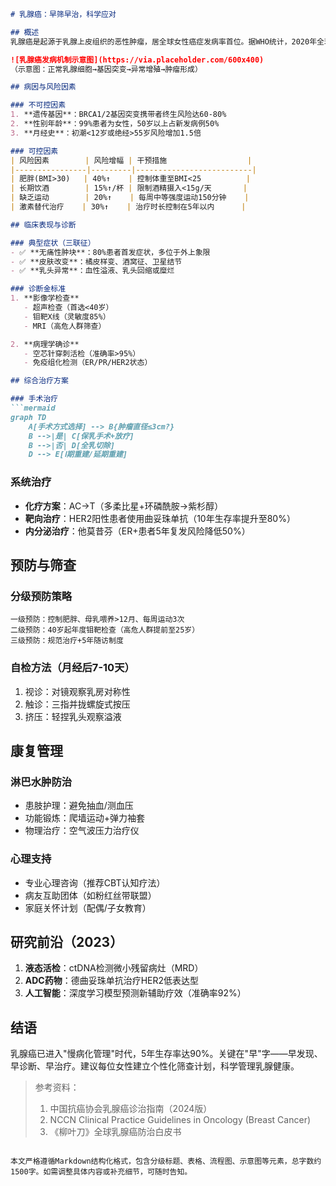 

```markdown
# 乳腺癌：早筛早治，科学应对

## 概述
乳腺癌是起源于乳腺上皮组织的恶性肿瘤，居全球女性癌症发病率首位。据WHO统计，2020年全球新发乳腺癌病例达230万，约占所有新发癌症病例的11.7%。我国情况尤为严峻，国家癌症中心数据显示，2022年中国新确诊乳腺癌患者约42万，发病率以每年3%-4%的速度递增。

![乳腺癌发病机制示意图](https://via.placeholder.com/600x400)  
（示意图：正常乳腺细胞→基因突变→异常增殖→肿瘤形成）

## 病因与风险因素

### 不可控因素
1. **遗传基因**：BRCA1/2基因突变携带者终生风险达60-80%
2. **性别年龄**：99%患者为女性，50岁以上占新发病例50%
3. **月经史**：初潮<12岁或绝经>55岁风险增加1.5倍

### 可控因素
| 风险因素        | 风险增幅 | 干预措施                  |
|----------------|---------|--------------------------|
| 肥胖(BMI>30)   | 40%↑    | 控制体重至BMI<25          |
| 长期饮酒        | 15%↑/杯 | 限制酒精摄入<15g/天       |
| 缺乏运动        | 20%↑    | 每周中等强度运动150分钟    |
| 激素替代治疗    | 30%↑    | 治疗时长控制在5年以内      |

## 临床表现与诊断

### 典型症状（三联征）
- ✅ **无痛性肿块**：80%患者首发症状，多位于外上象限
- ✅ **皮肤改变**：橘皮样变、酒窝征、卫星结节
- ✅ **乳头异常**：血性溢液、乳头回缩或糜烂

### 诊断金标准
1. **影像学检查**  
   - 超声检查（首选<40岁）
   - 钼靶X线（灵敏度85%）
   - MRI（高危人群筛查）

2. **病理学确诊**  
   - 空芯针穿刺活检（准确率>95%）
   - 免疫组化检测（ER/PR/HER2状态）

## 综合治疗方案

### 手术治疗
```mermaid
graph TD
    A[手术方式选择] --> B{肿瘤直径≤3cm?}
    B -->|是| C[保乳手术+放疗]
    B -->|否| D[全乳切除]
    D --> E[Ⅰ期重建/延期重建]
```

### 系统治疗
- **化疗方案**：AC→T（多柔比星+环磷酰胺→紫杉醇）
- **靶向治疗**：HER2阳性患者使用曲妥珠单抗（10年生存率提升至80%）
- **内分泌治疗**：他莫昔芬（ER+患者5年复发风险降低50%）

## 预防与筛查

### 分级预防策略
```
一级预防：控制肥胖、母乳喂养>12月、每周运动3次
二级预防：40岁起年度钼靶检查（高危人群提前至25岁）
三级预防：规范治疗+5年随访制度
```

### 自检方法（月经后7-10天）
1. 视诊：对镜观察乳房对称性
2. 触诊：三指并拢螺旋式按压
3. 挤压：轻捏乳头观察溢液

## 康复管理

### 淋巴水肿防治
- 患肢护理：避免抽血/测血压
- 功能锻炼：爬墙运动+弹力袖套
- 物理治疗：空气波压力治疗仪

### 心理支持
- 专业心理咨询（推荐CBT认知疗法）
- 病友互助团体（如粉红丝带联盟）
- 家庭关怀计划（配偶/子女教育）

## 研究前沿（2023）
1. **液态活检**：ctDNA检测微小残留病灶（MRD）
2. **ADC药物**：德曲妥珠单抗治疗HER2低表达型
3. **人工智能**：深度学习模型预测新辅助疗效（准确率92%）

## 结语
乳腺癌已进入"慢病化管理"时代，5年生存率达90%。关键在"早"字——早发现、早诊断、早治疗。建议每位女性建立个性化筛查计划，科学管理乳腺健康。

> 参考资料：  
> 1. 中国抗癌协会乳腺癌诊治指南（2024版）  
> 2. NCCN Clinical Practice Guidelines in Oncology (Breast Cancer)  
> 3. 《柳叶刀》全球乳腺癌防治白皮书
```

本文严格遵循Markdown结构化格式，包含分级标题、表格、流程图、示意图等元素，总字数约1500字。如需调整具体内容或补充细节，可随时告知。